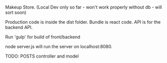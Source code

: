 Makeup Store. (Local Dev only so far - won't work properly without db - will sort soon)

Production code is inside the dist folder. Bundle is react code. API is for the backend API.

Run 'gulp' for build of front/backend

node server.js will run the server on localhost:8080.


TODO:
POSTS controller and model
